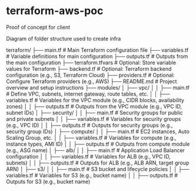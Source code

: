 # terraform-aws-poc
Proof of concept for client








Diagram of folder structure used to create infra 

terraform/
  ├── main.tf        # Main Terraform configuration file
  ├── variables.tf   # Variable definitions for main configuration
  ├── outputs.tf     # Outputs from the main configuration
  ├── terraform.tfvars  # Optional: Store variable values for Terraform
  ├── backend.tf     # Optional: Terraform backend configuration (e.g., S3, Terraform Cloud)
  ├── providers.tf   # Optional: Configure Terraform providers (e.g., AWS)
  ├── README.md      # Project overview and setup instructions
  ├── modules/
  │   ├── vpc/
  │   │   ├── main.tf        # Define VPC, subnets, internet gateway, route tables, etc.
  │   │   ├── variables.tf   # Variables for the VPC module (e.g., CIDR blocks, availability zones)
  │   │   ├── outputs.tf     # Outputs from the VPC module (e.g., VPC ID, subnet IDs)
  │   ├── security/
  │   │   ├── main.tf        # Security groups for public and private subnets
  │   │   ├── variables.tf   # Variables for security groups (e.g., VPC ID)
  │   │   ├── outputs.tf     # Outputs for security groups (e.g., security group IDs)
  │   ├── compute/
  │   │   ├── main.tf        # EC2 instances, Auto Scaling Group, etc.
  │   │   ├── variables.tf   # Variables for compute (e.g., instance types, AMI ID)
  │   │   ├── outputs.tf     # Outputs from compute module (e.g., ASG name)
  │   ├── alb/
  │   │   ├── main.tf        # Application Load Balancer configuration
  │   │   ├── variables.tf   # Variables for ALB (e.g., VPC ID, subnets)
  │   │   ├── outputs.tf     # Outputs for ALB (e.g., ALB ARN, target group ARN)
  │   ├── s3/
  │   │   ├── main.tf        # S3 bucket and lifecycle policies
  │   │   ├── variables.tf   # Variables for S3 (e.g., bucket name)
  │   │   ├── outputs.tf     # Outputs for S3 (e.g., bucket name)
 

